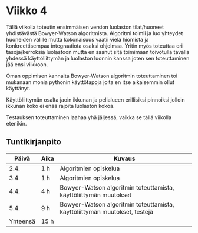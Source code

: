 # Viikko 4

Tällä viikolla toteutin ensimmäisen version luolaston tilat/huoneet yhdistävästä Bowyer-Watson algoritmista. Algoritmi toimii ja luo yhteydet huoneiden välille mutta kokonaisuus vaatii vielä hiomista ja konkreettisempaa integraatiota osaksi ohjelmaa. Yritin myös toteuttaa eri tasoja/kerroksia luolastoon mutta en saanut sitä toimimaan toivotulla tavalla yhdessä käyttöliittymän ja luolaston luonnin kanssa joten sen toteuttaminen jää ensi viikkoon.

Oman oppimisen kannalta Bowyer-Watson algoritmin toteuttaminen toi mukanaan monia pythonin käyttötapoja joita en itse aikaisemmin ollut käyttänyt.

Käyttöliittymän osalta jaoin ikkunan ja pelialueen erillisiksi pinnoiksi jolloin ikkunan koko ei enää rajoita luolaston kokoa.

Testauksen toteuttaminen laahaa yhä jäljessä, vaikka se tällä viikolla etenikin.



## Tuntikirjanpito

| Päivä | Aika | Kuvaus |
| ----- | ------------- | ------ |
| 2.4.  | 1 h            | Algoritmien opiskelua |
| 3.4.  | 1 h            | Algoritmien opiskelua |
| 4.4.  | 4 h            | Bowyer-Watson algoritmin toteuttamista, käyttöliittymän muutokset  |
| 5.4.  | 9 h            | Bowyer-Watson algoritmin toteuttamista, käyttöliittymän muutokset, testejä |
| Yhteensä | 15 h         |        |
